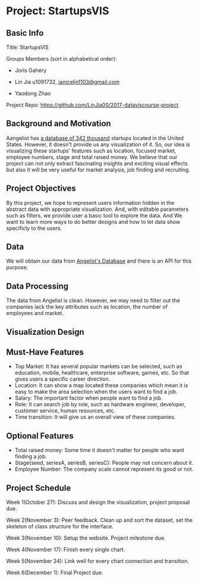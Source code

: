 # Project: StartupsVIS

## Basic Info

Title:   StartupsVIS

Groups Members (sort in alphabetical order):
- Joris Gahéry

- Lin Jia
  u1091732, janicelin1103@gmail.com
- Yaodong Zhao


Project Repo: https://github.com/LinJia00/2017-dataviscourse-project


## Background and Motivation

Aangelist has [a database of 342 thousand](https://angel.co/companies) startups located in the United States. However, it doesn't provide us any visualization of it. So, our idea is visualizing these startups' features such as location, focused market, employee numbers, stage and total raised money. We believe that our project can not only extract fascinating insights and exciting visual effects but also it will be very useful for market analysis, job finding and recruiting.


## Project Objectives

By this project, we hope to represent users information hidden in the abstract data with appropriate visualization. And, with editable parameters such as filters, we provide user a basic tool to explore the data.
And We want to learn more ways to do better designs and how to let data show specificly to the users.


## Data

We will obtain our data from [Angelist's Database](https://angel.co/companies) and there is an API for this purpose.

## Data Processing

The data from Angelist is clean. However, we may need to filter out the companies lack the key attributes such as location, the number of employees and market.

## Visualization Design


## Must-Have Features
- Top Market: It has several popular markets can be selected, such as education, mobile, healthcare, enterprise software, games, etc. So that gives users a specific career direction.
- Location: It can show a map located these companies which mean it is easy to make the area selection when the users want to find a job.
- Salary: The important factor when people want to find a job.
- Role: It can search job by role, such as hardware engineer, developer, customer service, human resources, etc.
- Time transition: It will give us an overall view of these companies.

## Optional Features
- Total raised money: Some time it doesn't matter for people who want finding a job.
- Stage(seed, seriesA, seriesB, seriesC): People may not concern about it.
- Employee Number: The company scale cannot represent its good or not.

## Project Schedule

Week 1(October 27):  Discuss and design the visualization, project proposal due.

Week 2(November 3): Peer feedback. Clean up and sort the dataset, set the skeleton of class structure for the interface.

Week 3(November 10): Setup the website. Project milestone due.

Week 4(November 17): Finish every single chart.

Week 5(November 24): Link well for every chart connection and transition.

Week 6(December 1): Final Project due.
